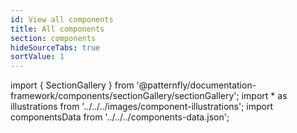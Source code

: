 ```yaml
---
id: View all components
title: All components
section: components
hideSourceTabs: true
sortValue: 1
---
```


import { SectionGallery } from '@patternfly/documentation-framework/components/sectionGallery/sectionGallery';
import * as illustrations from '../../../images/component-illustrations';
import componentsData from '../../../components-data.json';

<SectionGallery section="components" illustrations={illustrations} galleryItemsData={componentsData} />
